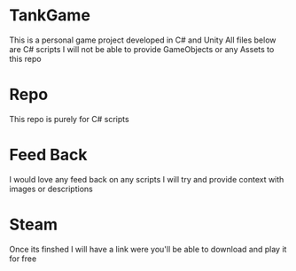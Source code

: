 # TankGame
This is a personal game project developed in C# and Unity
All files below are C# scripts 
I will not be able to provide GameObjects or any Assets to this repo 
# Repo 
This repo is purely for C# scripts 
# Feed Back
I would love any feed back on any scripts 
I will try and provide context with images or descriptions 
# Steam
Once its finshed I will have a link were you'll be able to download and play it for free
